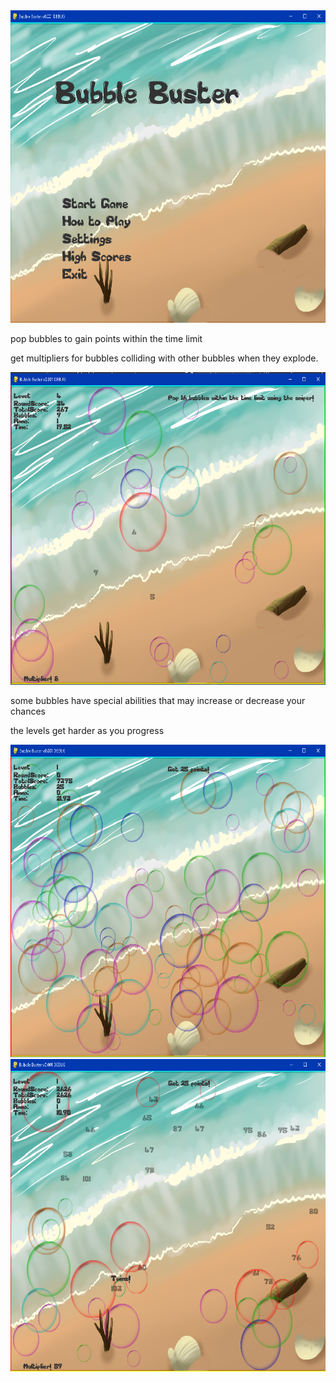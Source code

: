<img src="data/screenshot2.PNG" width=600 height=500/>

pop bubbles to gain points within the time limit

get multipliers for bubbles colliding with other bubbles when they explode.

<img src="data/screenshot1.PNG" width=600 height=500/>

some bubbles have special abilities that may increase or decrease your chances 

the levels get harder as you progress

<img src="data/screenshot3.PNG" width=600 height=500/>

<img src="data/screenshot4.PNG" width=600 height=500/>
